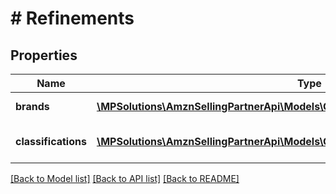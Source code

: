 # # Refinements

## Properties

Name | Type | Description | Notes
------------ | ------------- | ------------- | -------------
**brands** | [**\MPSolutions\AmznSellingPartnerApi\Models\CatalogItems\BrandRefinement[]**](BrandRefinement.md) | Brand search refinements. |
**classifications** | [**\MPSolutions\AmznSellingPartnerApi\Models\CatalogItems\ClassificationRefinement[]**](ClassificationRefinement.md) | Classification search refinements. |

[[Back to Model list]](../../README.md#models) [[Back to API list]](../../README.md#endpoints) [[Back to README]](../../README.md)

